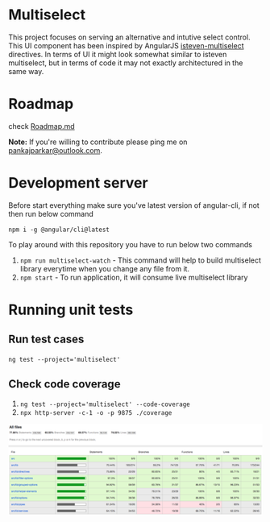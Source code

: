 # Multiselect

This project focuses on serving an alternative and intutive select control. This UI component has been inspired by AngularJS [isteven-multiselect](http://isteven.github.io/angular-multi-select) directives. In terms of UI it might look somewhat similar to isteven multiselect, but in terms of code it may not exactly architectured in the same way.

# Roadmap

check [Roadmap.md](https://github.com/ngx-lib/multiselect/blob/master/ROADMAP.md)

**Note:** If you're willing to contribute please ping me on pankajparkar@outlook.com. 

# Development server

Before start everything make sure you've latest version of angular-cli, if not then run below command
```
npm i -g @angular/cli@latest
```
To play around with this repository you have to run below two commands
1. `npm run multiselect-watch` - This command will help to build multiselect library everytime when you change any file from it.  
2. `npm start` - To run application, it will consume live multiselect library

# Running unit tests

## Run test cases

`ng test --project='multiselect'`

## Check code coverage

1. `ng test --project='multiselect' --code-coverage`
2. `npx http-server -c-1 -o -p 9875 ./coverage`

![alt text](https://raw.githubusercontent.com/ngx-lib/multiselect/master/code-coverage.png)